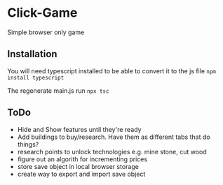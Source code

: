 # Click-Game
Simple browser only game

## Installation

You will need typescript installed to be able to convert it to the js file
`npm install typescript`

The regenerate main.js run
`npx tsc`

## ToDo
- Hide and Show features until they're ready
- Add buildings to buy/research. Have them as different tabs that do things?
- research points to unlock technologies e.g. mine stone, cut wood
- figure out an algorith for incrementing prices
- store save object in local browser storage
- create way to export and import save object